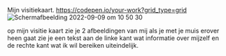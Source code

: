 Mijn visitiekaart.
https://codepen.io/your-work?grid_type=grid
![Schermafbeelding 2022-09-09 om 10 50 30](https://user-images.githubusercontent.com/112856019/189311423-41622c68-fab2-4c89-b32d-bee476a811ae.png)




op mijn visitie kaart zie je 2 afbeeldingen van mij als je met je muis erover heen gaat zie je een tekst aan de linke kant wat informatie over mijzelf en de rechte kant wat ik wil bereiken uiteindelijk.
